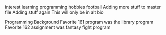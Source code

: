interest learning programming
hobbies football
Adding more stuff to master file
Adding stuff again
This will only be in alt bio

Programming Background
Favorite 161 program was the library program
Favorite 162 assignment was fantasy fight program
